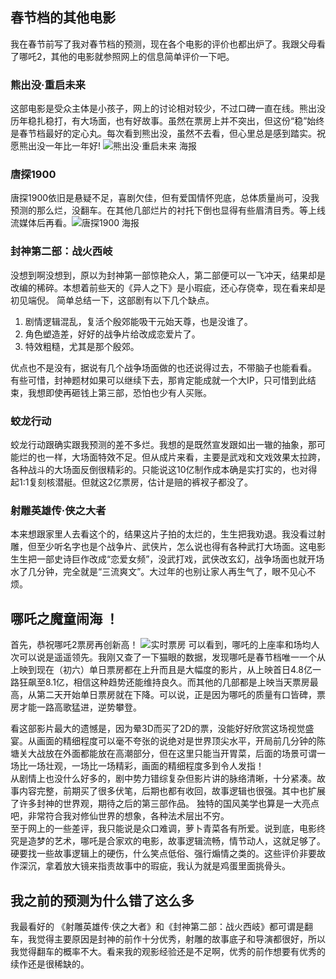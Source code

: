 <div style="display:none;" class="author">
{
    "title": "2025春节档影评",
    "date" : "2025-02-02",
    "weather" : "cloudy",
    "description": "聊一聊《哪吒之魔童闹海》的观后感，总结下来就是：10分满分！",
    "tag" : ["生活","随笔","影评"]
}
</div>



## 春节档的其他电影
我在春节前写了我对春节档的预测，现在各个电影的评价也都出炉了。我跟父母看了哪吒2，其他的电影就参照网上的信息简单评价一下吧。

### 熊出没·重启未来
这部电影是受众主体是小孩子，网上的讨论相对较少，不过口碑一直在线。熊出没历年稳扎稳打，有大场面，也有好故事。虽然在票房上并不突出，但这份“稳”始终是春节档最好的定心丸。每次看到熊出没，虽然不去看，但心里总是感到踏实。祝愿熊出没一年比一年好! ![熊出没·重启未来 海报](https://pic4.zhimg.com/80/v2-2a8690b8785e6468bdd4df39297a2105_720w.webp)   

### 唐探1900
唐探1900依旧是悬疑不足，喜剧欠佳，但有爱国情怀兜底，总体质量尚可，没我预测的那么烂，没翻车。在其他几部烂片的衬托下倒也显得有些眉清目秀。等上线流媒体后再看。![唐探1900 海报](https://picx.zhimg.com/v2-0ec03eda0809408f07f1bcc0cbe9014f_r.jpg)      


### 封神第二部：战火西岐
没想到啊没想到，原以为封神第一部惊艳众人，第二部便可以一飞冲天，结果却是改编的稀碎。本想着前些天的《异人之下》是小瑕疵，还心存侥幸，现在看来却是初见端倪。
简单总结一下，这部剧有以下几个缺点。   
1. 剧情逻辑混乱，复活个殷郊能吸干元始天尊，也是没谁了。
2. 角色塑造差，好好的战争片给改成恋爱片了。
3. 特效粗糙，尤其是那个殷郊。

优点也不是没有，据说有几个战争场面做的也还说得过去，不带脑子也能看看。   
有些可惜，封神题材如果可以继续下去，那肯定能成就一个大IP，只可惜到此结束，我想即使再砸钱上第三部，恐怕也少有人买账。

### 蛟龙行动
蛟龙行动跟确实跟我预测的差不多烂。我想的是既然宣发跟如出一辙的抽象，那可能烂的也一样，大场面特效不足。但从成片来看，主要是武戏和文戏效果太拉跨，各种战斗的大场面反倒很精彩的。只能说这10亿制作成本确是实打实的，也对得起1:1复刻核潜艇。但就这2亿票房，估计是赔的裤衩子都没了。

### 射雕英雄传·侠之大者
本来想跟家里人去看这个的，结果这片子拍的太烂的，生生把我劝退。我没看过射雕，但至少听名字也是个战争片、武侠片，怎么说也得有各种武打大场面。这电影生生把一部史诗巨作改成“恋爱女频”，没武打戏，武侠改玄幻，战争场面也就开场水了几分钟，完全就是“三流爽文”。大过年的也别让家人再生气了，眼不见心不烦。

## 哪吒之魔童闹海 ！
首先，恭祝哪吒2票房再创新高！
![实时票房](https://pic2.zhimg.com/v2-eefe8f9e7d06701115c012938c6fddb3_r.jpg)
可以看到，哪吒的上座率和场均人次可以说是遥遥领先。我刚又查了一下猫眼的数据，发现哪吒是春节档唯一一个从上映到现在（初六）单日票房都在上升而且是大幅度的影片，从上映首日4.8亿一路狂飙至8.1亿，相信这种趋势还能维持良久。而其他的几部都是上映当天票房最高，从第二天开始单日票房就在下降。可以说，正是因为哪吒的质量有口皆碑，票房才能一路高歌猛进，逆势攀登。   

看这部影片最大的遗憾是，因为晕3D而买了2D的票，没能好好欣赏这场视觉盛宴。从画面的精细程度可以毫不夸张的说绝对是世界顶尖水平，开局前几分钟的陈塘关大战放在外面都能放在高潮部分，但在这里只能当开胃菜，后面的场景可谓一场比一场壮观，一场比一场精彩，画面的精细程度多到令人发指！   
从剧情上也没什么好多的，剧中势力错综复杂但影片讲的脉络清晰，十分紧凑。故事内容完整，前期买了很多伏笔，后期也都有收回，故事逻辑也很强。其中也扩展了许多封神的世界观，期待之后的第三部作品。
独特的国风美学也算是一大亮点吧，非常符合我对修仙世界的想象，各种法术层出不穷。   
至于网上的一些差评，我只能说是众口难调，萝卜青菜各有所爱。说到底，电影终究是造梦的艺术，哪吒是合家欢的电影，故事逻辑流畅，情节动人，这就足够了。硬要找一些故事逻辑上的硬伤，什么笑点低俗、强行煽情之类的。这些评价非要故作深沉，拿着放大镜来指责故事中的瑕疵，我认为就是鸡蛋里面挑骨头。

## 我之前的预测为什么错了这么多
我最看好的 《射雕英雄传·侠之大者》和《封神第二部：战火西岐》都可谓是翻车，我觉得主要原因是封神的前作十分优秀，射雕的故事底子和导演都很好，所以我觉得翻车的概率不大。看来我的观影经验还是不足啊，优秀的前作想要有优秀的续作还是很稀缺的。
